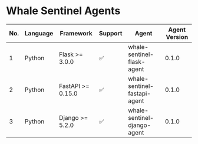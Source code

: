 # Whale Sentinel Agents

| No. | Language | Framework  | Support | Agent | Agent Version | 
| --- | -------- | --------- | ------- | ----- | ------------- |
| 1 | Python | Flask >= 3.0.0 | :white_check_mark: |  whale-sentinel-flask-agent | 0.1.0 |
| 2 | Python | FastAPI >= 0.15.0 | :white_check_mark: |  whale-sentinel-fastapi-agent | 0.1.0 |
| 3 | Python | Django >= 5.2.0 | :white_check_mark: | whale-sentinel-django-agent | 0.1.0 |
